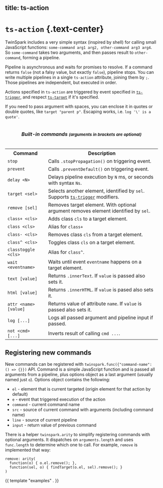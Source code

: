 title: ts-action
----

# `ts-action` {.text-center}

TwinSpark includes a very simple syntax (inspired by shell) for calling
small JavaScript functions: `some-command arg1 arg2, other-command arg3
arg4`. So `some-command` takes two arguments, and then passes result to
`other-command`, forming a pipeline.

Pipeline is asynchronous and waits for promises to resolve. If a command returns
`false` (not a falsy value, but exactly `false`), pipeline stops. You can write
multiple pipelines in a single `ts-action` attribute, joining them by `;`. Those
pipelines are independent, but executed in order.

Actions specified in `ts-action` are triggered by event specified in
[`ts-trigger`](../ts-trigger/), and respect [`ts-target`](../ts-target/) if it's
specified.

If you need to pass argument with spaces, you can enclose it in quotes or double
quotes, like `target "parent p"`. Escaping works, i.e. `log '\' is a quote'`.

<table class="table">
<caption><h5>Built-in commands <small>(arguments in brackets are optional)</small></h5></caption>
<tr><th>Command</th> <th>Description</th></tr>

<tr><td><code>stop</code></td>                      <td>Calls <code>.stopPropagation()</code> on triggering event.</td></tr>
<tr><td><code>prevent</code></td>                   <td>Calls <code>.preventDefault()</code> on triggering event.</td></tr>
<tr><td><code>delay &lt;N&gt;</code></td>           <td>Delays pipeline execution by <code>N</code> ms, or seconds with syntax <code>Ns</code>.</td></tr>
<tr><td><code>target &lt;sel&gt;</code></td>        <td>Selects another element, identified by <code>sel</code>. Supports <a href="../ts-trigger/"><code>ts-trigger</code></a> modifiers.</td></tr>
<tr><td><code>remove [sel]</code></td>              <td>Removes target element. With optional argument removes element identified by <code>sel</code>.</td></tr>
<tr><td><code>class+ &lt;cls&gt;</code></td>        <td>Adds class <code>cls</code> to a target element.</td></tr>
<tr><td><code>class &lt;cls&gt;</code></td>         <td>Alias for <code>class+</code></td></tr>
<tr><td><code>class- &lt;cls&gt;</code></td>        <td>Removes class <code>cls</code> from a target element.</td></tr>
<tr><td><code>class^ &lt;cls&gt;</code></td>        <td>Toggles class <code>cls</code> on a target element.</td></tr>
<tr><td><code>classtoggle &lt;cls&gt;</code></td>   <td>Alias for <code>class^</code>.</td></tr>
<tr><td><code>wait &lt;eventname&gt;</code></td>    <td>Waits until event <code>eventname</code> happens on a target element.</td></tr>
<tr><td><code>text [value]</code></td>              <td>Returns <code>.innerText</code>. If <code>value</code> is passed also sets it.</td></tr>
<tr><td><code>html [value]</code></td>              <td>Returns <code>.innerHTML</code>. If <code>value</code> is pased also sets it.</td></tr>
<tr><td><code>attr &lt;name&gt; [value]</code></td> <td>Returns value of attribute <code>name</code>. If <code>value</code> is passed also sets it.</td></tr>
<tr><td><code>log [...]</code></td>                 <td>Logs all passed argument and pipeline input if passed.</td></tr>
<tr><td><code>not &lt;cmd&gt; [...]</code></td>     <td>Inverts result of calling <code>cmd ...</code>.</td></tr>

</table>

## Registering new commands

New commands can be registered with `twinspark.func({"command-name": () => {}})`
API. Command is a simple JavaScript function and is passed all arguments from a
pipeline, plus options object as a last argument (usually named just
`o`). Options object contains the following:

- `el` - element that is current targeted (origin element for that action by default)
- `e` - event that triggered execution of the action
- `command` - current command name
- `src` - source of current command with arguments (including command name)
- `line` - source of current pipeline
- `input` - return value of previous command

There is a helper `twinspark.arity` to simplify registering commands with optional arguments. It dispatches on `arguments.length` and uses `func.length` to determine which one to call. For example, `remove` is implemented that way:

```
remove: arity(
  function(o) { o.el.remove(); },
  function(sel, o) { findTarget(o.el, sel).remove(); }
)
```

{{ template "examples" . }}
